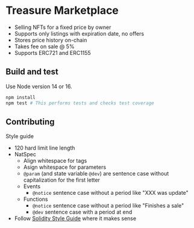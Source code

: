 # Treasure Marketplace
- Selling NFTs for a fixed price by owner
- Supports only listings with expiration date, no offers
- Stores price history on-chain
- Takes fee on sale @ 5%
- Supports ERC721 and ERC1155

## Build and test

Use Node version 14 or 16.

```sh
npm install
npm test # This performs tests and checks test coverage
```

## Contributing

Style guide

- 120 hard limit line length
- NatSpec
  - Align whitespace for tags
  - Asign whitespace for parameters
  - `@param` (and state variable `@dev`) are sentence case without capitalization for the first letter
  - Events
    - `@notice` sentence case without a period like "XXX was update"
  - Functions
    - `@notice` sentence case without a period like "Finishes a sale"
    - `@dev` sentence case with a period at end
- Follow [Solidity Style Guide](https://docs.soliditylang.org/en/v0.8.12/style-guide.html?highlight=style) where it makes sense